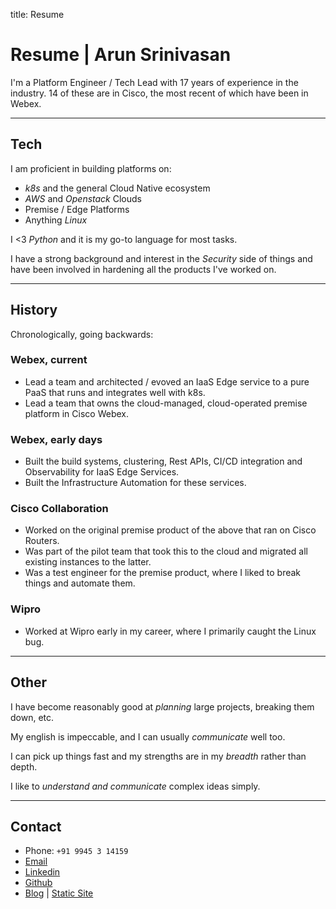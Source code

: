 title: Resume

# Resume | Arun Srinivasan


I'm a Platform Engineer / Tech Lead with 17 years of experience in the
industry.
14 of these are in Cisco, the most recent of which have been in Webex.

---

## Tech


I am proficient in building platforms on:

- *k8s* and the general Cloud Native ecosystem
- *AWS* and *Openstack* Clouds
- Premise / Edge Platforms
- Anything *Linux*

I <3 *Python* and it is my go-to language for most tasks.

I have a strong background and interest in the *Security* side of things and
have been involved in hardening all the products I've worked on.

---

## History

Chronologically, going backwards:

### Webex, current
- Lead a team and architected / evoved an IaaS Edge service to a pure PaaS that
runs and integrates well with k8s.
- Lead a team that owns the cloud-managed, cloud-operated premise platform in
Cisco Webex.

### Webex, early days
- Built the build systems, clustering, Rest APIs, CI/CD integration and
Observability for IaaS Edge Services.
- Built the Infrastructure Automation for these services.

### Cisco Collaboration
- Worked on the original premise product of the above that ran on Cisco
Routers.
- Was part of the pilot team that took this to the cloud and migrated all
existing instances to the latter.
- Was a test engineer for the premise product, where I liked to break things
and automate them.

### Wipro
- Worked at Wipro early in my career, where I primarily caught the Linux bug.

---

## Other

I have become reasonably good at *planning* large projects, breaking them down, etc.

My english is impeccable, and I can usually *communicate* well too.

I can pick up things fast and my strengths are in my *breadth* rather than depth.

I like to *understand and communicate* complex ideas simply.

---

## Contact

- Phone: `+91 9945 3 14159`
- [Email](mailto:gnu.arun@gmail.com)
- [Linkedin](https://www.linkedin.com/in/arunsrin/)
- [Github](https://github.com/arunsrin/)
- [Blog](https://www.arunsr.in) | [Static Site](https://notes.arunsr.in)
